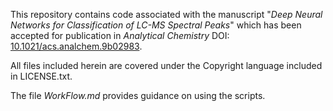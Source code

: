 This repository contains code associated with the manuscript "*Deep Neural Networks for Classification of LC-MS Spectral Peaks*" which has been accepted for publication in *Analytical Chemistry* DOI: [10.1021/acs.analchem.9b02983](http://dx.doi.org/10.1021/acs.analchem.9b02983). 



All files included herein are covered under the Copyright language included in LICENSE.txt.



The file *WorkFlow.md* provides guidance on using the scripts.


